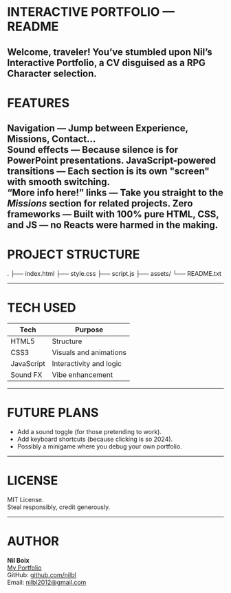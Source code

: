 INTERACTIVE PORTFOLIO — README
==============================

Welcome, traveler! You’ve stumbled upon **Nil’s Interactive Portfolio**, a  CV disguised as a
RPG Character selection.
---

FEATURES
========

**Navigation** — Jump between Experience, Missions, Contact...  
**Sound effects** — Because silence is for PowerPoint presentations.
**JavaScript-powered transitions** — Each section is its own "screen" with smooth switching.  
**“More info here!” links** — Take you straight to the *Missions* section for related projects. 
**Zero frameworks** — Built with 100% pure HTML, CSS, and JS — no Reacts were harmed in the making.
---

PROJECT STRUCTURE
=================

.
├── index.html
├── style.css
├── script.js
├── assets/
└── README.txt

---

TECH USED
=========

| Tech | Purpose |
|------|----------|
| HTML5 | Structure |
| CSS3 | Visuals and animations |
| JavaScript | Interactivity and logic |
| Sound FX | Vibe enhancement |

---

FUTURE PLANS
============

- Add a sound toggle (for those pretending to work).  
- Add keyboard shortcuts (because clicking is so 2024).  
- Possibly a minigame where you debug your own portfolio.

---

LICENSE
=======

MIT License.  
Steal responsibly, credit generously.

---

AUTHOR
======

**Nil Boix**  
[My Portfolio](https://nilbl.github.io)  
GitHub: [github.com/nilbl](https://github.com/nil-boix)  
Email: nilbl2012@gmail.com